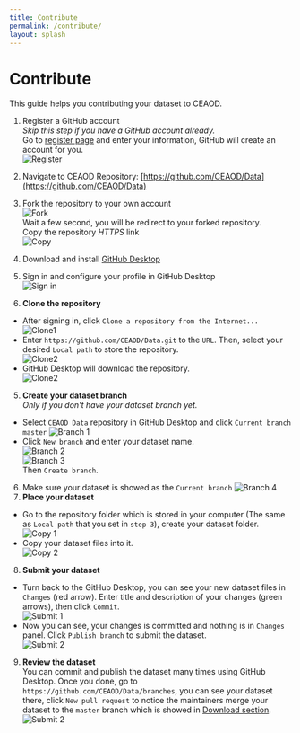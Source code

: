 ```yaml
---
title: Contribute
permalink: /contribute/
layout: splash
---
```


# Contribute
This guide helps you contributing your dataset to CEAOD.

1. Register a GitHub account  <br />
*Skip this step if you have a GitHub account already.*  <br />
Go to [register page](https://github.com/join) and enter your information, GitHub will create an account for you. <br />
![Register](/assets/images/guide/register.png#fig)  <br />
2. Navigate to CEAOD Repository: [https://github.com/CEAOD/Data](https://github.com/CEAOD/Data)  
3. Fork the repository to your own account  
![Fork](/assets/images/guide/gitfork.png#fig)  <br />
Wait a few second, you will be redirect to your forked repository.  
Copy the repository *HTTPS* link  
![Copy](/assets/images/guide/git_url.png#fig)  <br />


2. Download and install [GitHub Desktop](https://desktop.github.com)
3. Sign in and configure your profile in GitHub Desktop  
![Sign in](/assets/images/guide/0.png#fig)  <br />
4. **Clone the repository**
- After signing in, click `Clone a repository from the Internet...`  
![Clone1](/assets/images/guide/1.png#fig)  <br />
- Enter `https://github.com/CEAOD/Data.git` to the `URL`. Then, select your desired `Local path` to store the repository.  
![Clone2](/assets/images/guide/2.png#fig)  <br />
- GitHub Desktop will download the repository. <br />
![Clone2](/assets/images/guide/3.png#fig)  <br />

5. **Create your dataset branch**  
*Only if you don't have your dataset branch yet.*   
- Select `CEAOD Data` repository in GitHub Desktop and click `Current branch master`
![Branch 1](/assets/images/guide/4.png)  <br />
- Click `New branch` and enter your dataset name. <br />
![Branch 2](/assets/images/guide/5.png)  <br />
![Branch 3](/assets/images/guide/6.png#fig)  <br />
Then `Create branch`.
6. Make sure your dataset is showed as the `Current branch` ![Branch 4](/assets/images/guide/6b.png)
7. **Place your dataset**  
- Go to the repository folder which is stored in your computer (The same as `Local path` that you set in `step 3`), create your dataset folder.  
![Copy 1](/assets/images/guide/7.png#fig)  <br />
- Copy your dataset files into it.  
![Copy 2](/assets/images/guide/8.png#fig)  <br />
8. **Submit your dataset**
- Turn back to the GitHub Desktop, you can see your new dataset files in `Changes` (red arrow). Enter title and description of your changes (green arrows), then click `Commit`.  
![Submit 1](/assets/images/guide/9.png#fig)  <br />
- Now you can see, your changes is committed and nothing is in `Changes` panel. Click `Publish branch` to submit the dataset.  
![Submit 2](/assets/images/guide/10.png)  <br />
9. **Review the dataset**  
You can commit and publish the dataset many times using GitHub Desktop. Once you done, go to `https://github.com/CEAOD/Data/branches`, you can see your dataset there, click `New pull request` to notice the maintainers merge your dataset to the `master` branch which is showed in [Download section](/download/).
![Submit 2](/assets/images/guide/11.png#fig)  <br />
